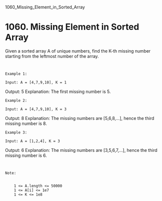 1060_Missing_Element_in_Sorted_Array
# 1060. Missing Element in Sorted Array

Given a sorted array A of unique numbers, find the
        K-th missing number starting from the leftmost number of the array.
    

     

    Example 1:

    Input: A = [4,7,9,10], K = 1
Output: 5
Explanation: 
The first missing number is 5.

    Example 2:

    Input: A = [4,7,9,10], K = 3
Output: 8
Explanation: 
The missing numbers are [5,6,8,...], hence the third missing number is 8.

    Example 3:

    Input: A = [1,2,4], K = 3
Output: 6
Explanation: 
The missing numbers are [3,5,6,7,...], hence the third missing number is 6.

     

    Note:

    
        1 <= A.length <= 50000
        1 <= A[i] <= 1e7
        1 <= K <= 1e8